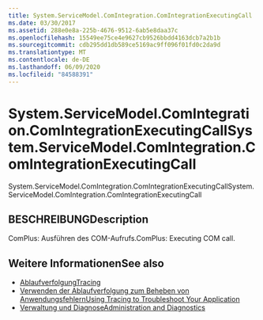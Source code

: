 ```yaml
---
title: System.ServiceModel.ComIntegration.ComIntegrationExecutingCall
ms.date: 03/30/2017
ms.assetid: 288e0e8a-225b-4676-9512-6ab5e8daa37c
ms.openlocfilehash: 15549ee75ce4e9627cb9526bbdd4163dcb7a2b1b
ms.sourcegitcommit: cdb295dd1db589ce5169ac9ff096f01fd0c2da9d
ms.translationtype: MT
ms.contentlocale: de-DE
ms.lasthandoff: 06/09/2020
ms.locfileid: "84588391"
---
```

# <a name="systemservicemodelcomintegrationcomintegrationexecutingcall"></a><span data-ttu-id="aef47-102">System.ServiceModel.ComIntegration.ComIntegrationExecutingCall</span><span class="sxs-lookup"><span data-stu-id="aef47-102">System.ServiceModel.ComIntegration.ComIntegrationExecutingCall</span></span>
<span data-ttu-id="aef47-103">System.ServiceModel.ComIntegration.ComIntegrationExecutingCall</span><span class="sxs-lookup"><span data-stu-id="aef47-103">System.ServiceModel.ComIntegration.ComIntegrationExecutingCall</span></span>  
  
## <a name="description"></a><span data-ttu-id="aef47-104">BESCHREIBUNG</span><span class="sxs-lookup"><span data-stu-id="aef47-104">Description</span></span>  
 <span data-ttu-id="aef47-105">ComPlus: Ausführen des COM-Aufrufs.</span><span class="sxs-lookup"><span data-stu-id="aef47-105">ComPlus: Executing COM call.</span></span>  
  
## <a name="see-also"></a><span data-ttu-id="aef47-106">Weitere Informationen</span><span class="sxs-lookup"><span data-stu-id="aef47-106">See also</span></span>

- [<span data-ttu-id="aef47-107">Ablaufverfolgung</span><span class="sxs-lookup"><span data-stu-id="aef47-107">Tracing</span></span>](index.md)
- [<span data-ttu-id="aef47-108">Verwenden der Ablaufverfolgung zum Beheben von Anwendungsfehlern</span><span class="sxs-lookup"><span data-stu-id="aef47-108">Using Tracing to Troubleshoot Your Application</span></span>](using-tracing-to-troubleshoot-your-application.md)
- [<span data-ttu-id="aef47-109">Verwaltung und Diagnose</span><span class="sxs-lookup"><span data-stu-id="aef47-109">Administration and Diagnostics</span></span>](../index.md)
